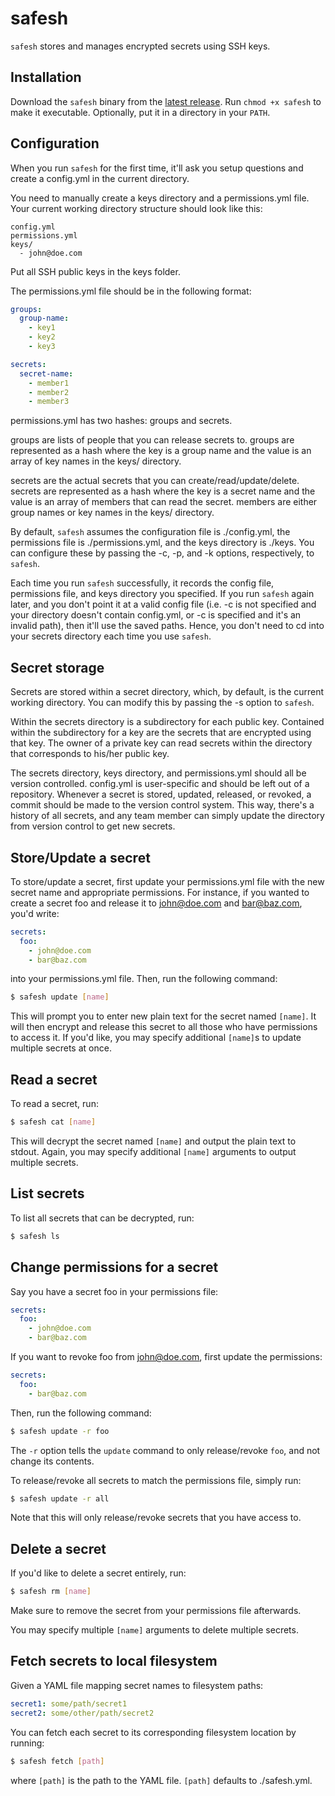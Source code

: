 # safesh
`safesh` stores and manages encrypted secrets using SSH keys.

## Installation
Download the `safesh` binary from the
[latest release](https://github.com/karthikv/safesh/releases/tag/v0.1.0). Run
`chmod +x safesh` to make it executable. Optionally, put it in a directory in
your `PATH`.

## Configuration
When you run `safesh` for the first time, it'll ask you setup questions and
create a config.yml in the current directory.

You need to manually create a keys directory and a permissions.yml file. Your
current working directory structure should look like this:

```
config.yml
permissions.yml
keys/
  - john@doe.com
```

Put all SSH public keys in the keys folder.

The permissions.yml file should be in the following format:

```yml
groups:
  group-name:
    - key1
    - key2
    - key3

secrets:
  secret-name:
    - member1
    - member2
    - member3
```

permissions.yml has two hashes: groups and secrets.

groups are lists of people that you can release secrets to. groups are
represented as a hash where the key is a group name and the value is an array
of key names in the keys/ directory.

secrets are the actual secrets that you can create/read/update/delete. secrets
are represented as a hash where the key is a secret name and the value is an
array of members that can read the secret. members are either group names or
key names in the keys/ directory.

By default, `safesh` assumes the configuration file is ./config.yml, the
permissions file is ./permissions.yml, and the keys directory is ./keys. You
can configure these by passing the -c, -p, and -k options, respectively, to
`safesh`.

Each time you run `safesh` successfully, it records the config file,
permissions file, and keys directory you specified. If you run `safesh` again
later, and you don't point it at a valid config file (i.e. -c is not specified
and your directory doesn't contain config.yml, or -c is specified and it's an
invalid path), then it'll use the saved paths. Hence, you don't need to cd into
your secrets directory each time you use `safesh`.

## Secret storage
Secrets are stored within a secret directory, which, by default, is the current
working directory. You can modify this by passing the -s option to `safesh`.

Within the secrets directory is a subdirectory for each public key. Contained
within the subdirectory for a key are the secrets that are encrypted using that
key. The owner of a private key can read secrets within the directory that
corresponds to his/her public key.

The secrets directory, keys directory, and permissions.yml should all be
version controlled. config.yml is user-specific and should be left out of
a repository. Whenever a secret is stored, updated, released, or revoked,
a commit should be made to the version control system. This way, there's
a history of all secrets, and any team member can simply update the directory
from version control to get new secrets.


## Store/Update a secret
To store/update a secret, first update your permissions.yml file with the new
secret name and appropriate permissions. For instance, if you wanted to create
a secret foo and release it to john@doe.com and bar@baz.com, you'd write:

```yml
secrets:
  foo:
    - john@doe.com
    - bar@baz.com
```

into your permissions.yml file. Then, run the following command:

```sh
$ safesh update [name]
```

This will prompt you to enter new plain text for the secret named `[name]`. It
will then encrypt and release this secret to all those who have permissions to
access it. If you'd like, you may specify additional `[name]`s to update
multiple secrets at once.


## Read a secret
To read a secret, run:

```sh
$ safesh cat [name]
```

This will decrypt the secret named `[name]` and output the plain text to stdout.
Again, you may specify additional `[name]` arguments to output multiple secrets.


## List secrets
To list all secrets that can be decrypted, run:

```sh
$ safesh ls
```


## Change permissions for a secret
Say you have a secret foo in your permissions file:

```yml
secrets:
  foo:
    - john@doe.com
    - bar@baz.com
```

If you want to revoke foo from john@doe.com, first update the permissions:

```yml
secrets:
  foo:
    - bar@baz.com
```

Then, run the following command:

```sh
$ safesh update -r foo
```

The `-r` option tells the `update` command to only release/revoke `foo`,
and not change its contents.

To release/revoke all secrets to match the permissions file, simply run:

```sh
$ safesh update -r all
```

Note that this will only release/revoke secrets that you have access to.


## Delete a secret
If you'd like to delete a secret entirely, run:

```sh
$ safesh rm [name]
```

Make sure to remove the secret from your permissions file afterwards.

You may specify multiple `[name]` arguments to delete multiple secrets.


## Fetch secrets to local filesystem
Given a YAML file mapping secret names to filesystem paths:

```yml
secret1: some/path/secret1
secret2: some/other/path/secret2
```

You can fetch each secret to its corresponding filesystem location by running:

```sh
$ safesh fetch [path]
```

where `[path]` is the path to the YAML file. `[path]` defaults to ./safesh.yml.
